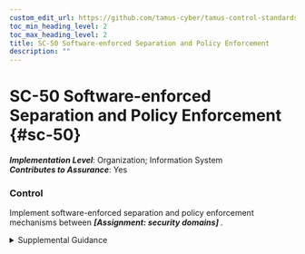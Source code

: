 ```yaml
---
custom_edit_url: https://github.com/tamus-cyber/tamus-control-standards/tree/main/content/tamus.edu/TAMUS_profile.xml
toc_min_heading_level: 2
toc_max_heading_level: 2
title: SC-50 Software-enforced Separation and Policy Enforcement
description: ""
---
```


# SC-50 Software-enforced Separation and Policy Enforcement {#sc-50}

_**Implementation Level**_: Organization; Information System\
_**Contributes to Assurance**_: Yes

### Control

Implement software-enforced separation and policy enforcement mechanisms between <strong title="sc-50_odp"> <em>[Assignment: security domains]</em> </strong>.


<details><summary>Supplemental Guidance</summary>System owners may require additional strength of mechanism to ensure domain separation and policy enforcement for specific types of threats and environments of operation.</details>
